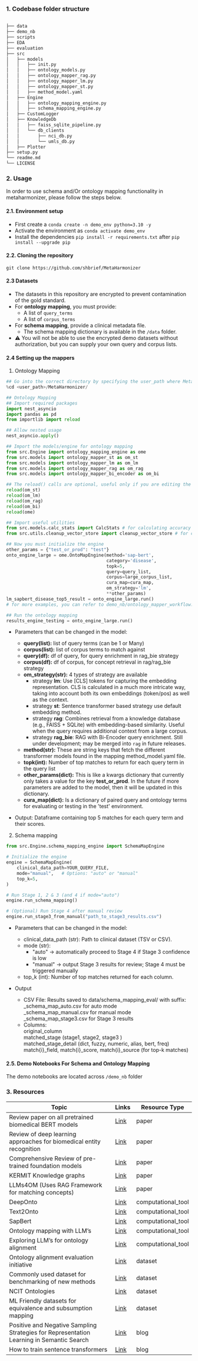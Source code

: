 
### 1. Codebase folder structure

```md

├── data
├── demo_nb
├── scripts
├── EDA
├── evaluation
├── src
│   ├── models
│   │   ├── init.py
│   │   ├── ontology_models.py
│   │   ├── ontology_mapper_rag.py
│   │   ├── ontology_mapper_lm.py
│   │   ├── ontology_mapper_st.py
│   │   ├── method_model.yaml
│   ├── Engine
│   │   ├── ontology_mapping_engine.py
│   │   ├── schema_mapping_engine.py
│   ├── CustomLogger   
│   ├── KnowledgeDb
│   │   ├── faiss_sqlite_pipeline.py
│   │   └── db_clients
│   │       ├── nci_db.py
│   │       └── umls_db.py
│   ├── Plotter
├── setup.py   
└── readme.md
└── LICENSE
```
### 2. Usage

In order to use schema and/Or ontology mapping functionality in metaharmonizer, please follow the steps below. 

#### 2.1. Environment setup

- First create a `conda create -n demo_env python=3.10 -y` 
- Activate the environment as `conda activate demo_env`
- Install the dependencies `pip install -r requirements.txt` after `pip install --upgrade pip`

#### 2.2. Cloning the repository

```git clone https://github.com/shbrief/MetaHarmonizer```


#### 2.3 Datasets
- The datasets in this repository are encrypted to prevent contamination of the gold standard.  
- For **ontology mapping**, you must provide:
  - A list of `query_terms`  
  - A list of `corpus_terms`  
- For **schema mapping**, provide a clinical metadata file.  
  - The schema mapping dictionary is available in the `/data` folder.  
- ⚠️ You will not be able to use the encrypted demo datasets without authorization, but you can supply your own query and corpus lists.
  
#### 2.4 Setting up the mappers 

1. Ontology Mapping
```python
## Go into the correct directory by specifying the user_path where MetaHarmonizer was cloned
%cd <user_path>/MetaHarmonizer/

## Ontology Mapping
## Import required packages 
import nest_asyncio
import pandas as pd
from importlib import reload

## Allow nested usage
nest_asyncio.apply()

## Import the models/engine for ontology mapping
from src.Engine import ontology_mapping_engine as ome
from src.models import ontology_mapper_st as om_st
from src.models import ontology_mapper_lm as om_lm
from src.models import ontology_mapper_rag as om_rag
from src.models import ontology_mapper_bi_encoder as om_bi

## The reload() calls are optional, useful only if you are editing the code live in a notebook.
reload(om_st)
reload(om_lm)
reload(om_rag)
reload(om_bi)
reload(ome)

## Import useful utilities 
from src.models.calc_stats import CalcStats # for calculating accuracy (testing) 
from src.utils.cleanup_vector_store import cleanup_vector_store # for cleaning up the vector store

## Now you must initialize the engine
other_params = {"test_or_prod": "test"}
onto_engine_large = ome.OntoMapEngine(method='sap-bert',
                                      category='disease',
                                      topk=5,
                                      query=query_list,
                                      corpus=large_corpus_list,
                                      cura_map=cura_map,
                                      om_strategy='lm',
                                      **other_params)
lm_sapbert_disease_top5_result = onto_engine_large.run()
# for more examples, you can refer to demo_nb/ontology_mapper_workflow.ipynb

## Run the ontology mapping
results_engine_testing = onto_engine_large.run()
```
- Parameters that can be changed in the model:
  - **query(list):** list of query terms (can be 1 or Many)
  - **corpus(list):** list of corpus terms to match against
  - **query(df):** df of query, for query enrichment in rag_bie strategy
  - **corpus(df):** df of corpus, for concept retrieval in rag/rag_bie strategy
  - **om_strategy(str):** 4 types of strategy are available 
    - strategy **lm**: Use [CLS] tokens for capturing the embedding representation. CLS is calculated in a much more intricate way, taking into account both its own embeddings (token/pos) as well as the context.
    - strategy **st**: Sentence transformer based strategy use default embedding method.
    - strategy **rag**: Combines retrieval from a knowledge database (e.g., FAISS + SQLite) with embedding-based similarity. Useful when the query requires additional context from a large corpus.
    - strategy **rag_bie**: RAG with Bi-Encoder query enrichment. Still under development; may be merged into `rag` in future releases.
  - **method(str):** These are string keys that fetch the different transformer models found in the mapping method_model.yaml file.
  - **topk(int):** Number of top matches to return for each query term in the query list
  - **other_params(dict):** This is like a kwargs dictionary that currently only takes a value for the key **test_or_prod**. In the future if more parameters are added to the model, then it will be updated in this dictionary.
  - **cura_map(dict):** Is a dictionary of paired query and ontology terms for evaluating or testing in the 'test' environment. 

- Output: Dataframe containing top 5 matches for each query term and their scores.

2. Schema mapping
```python
from src.Engine.schema_mapping_engine import SchemaMapEngine

# Initialize the engine
engine = SchemaMapEngine(
    clinical_data_path=YOUR_QUERY_FILE,
    mode="manual",   # Options: "auto" or "manual"
    top_k=5,
)

# Run Stage 1, 2 & 3 (and 4 if mode="auto")
engine.run_schema_mapping()

# (Optional) Run Stage 4 after manual review
engine.run_stage3_from_manual("path_to_stage3_results.csv")
```
- Parameters that can be changed in the model:
  - clinical_data_path (str): Path to clinical dataset (TSV or CSV).
  - mode (str):
    - "auto" → automatically proceed to Stage 4 if Stage 3 confidence is low
    - "manual" → output Stage 3 results for review; Stage 4 must be triggered manually
  - top_k (int): Number of top matches returned for each column.

- Output  
  - CSV File: Results saved to data/schema_mapping_eval/ with suffix:  
_schema_map_auto.csv for auto mode  
_schema_map_manual.csv for manual mode  
_schema_map_stage3.csv for Stage 3 results  
  - Columns:  
original_column  
matched_stage (stage1, stage2, stage3  )  
matched_stage_detail (dict, fuzzy, numeric, alias, bert, freq)  
match{i}_field, match{i}_score, match{i}_source (for top-k matches)

#### 2.5. Demo Notebooks For Schema and Ontology Mapping

The demo notebooks are located across `/demo_nb` folder
### 3. Resources
| Topic | Links | Resource Type |
|----------|----------|----------|
| Review paper on all pretrained biomedical BERT models | [Link](https://www.sciencedirect.com/science/article/pii/S1532046421003117) | paper |
| Review of deep learning approaches for biomedical entity recognition | [Link](https://academic.oup.com/bib/article/22/6/bbab282/6326536?login=false) | paper |
| Comprehensive Review of pre-trained foundation models | [Link](https://arxiv.org/pdf/2302.09419) | paper |
| KERMIT Knowledge graphs | [Link](https://arxiv.org/pdf/2204.13931) | paper |
| LLMs4OM (Uses RAG Framework for matching concepts)| [Link](https://arxiv.org/pdf/2404.10317v1) | paper |
| DeepOnto | [Link](https://arxiv.org/html/2307.03067v2) | computational_tool |
| Text2Onto | [Link](https://github.com/krishnanlab/txt2onto) | computational_tool |
| SapBert | [Link](https://aclanthology.org/2021.naacl-main.334/) | computational_tool |
| Ontology mapping with LLM’s | [Link](https://dl.acm.org/doi/fullHtml/10.1145/3587259.3627571) | computational_tool |
| Exploring LLM’s for ontology alignment | [Link](https://arxiv.org/pdf/2309.07172) | computational_tool |
| Ontology alignment evaluation initiative | [Link](https://ceur-ws.org/Vol-3324/oaei22_paper0.pdf) | dataset |
| Commonly used dataset for benchmarking of new methods | [Link](https://github.com/chanzuckerberg/MedMentions) | dataset |
| NCIT Ontologies | [Link](https://www.ebi.ac.uk/ols4/ontologies/ncit) | dataset |
| ML Friendly datasets for equivalence and subsumption mapping | [Link](https://arxiv.org/pdf/2205.03447) | dataset |
| Positive and Negative Sampling Strategies for Representation Learning in Semantic Search | [Link](https://blog.reachsumit.com/posts/2023/03/pairing-for-representation/) | blog |
| How to train sentence transformers | [Link](https://huggingface.co/blog/how-to-train-sentence-transformers) | blog |


